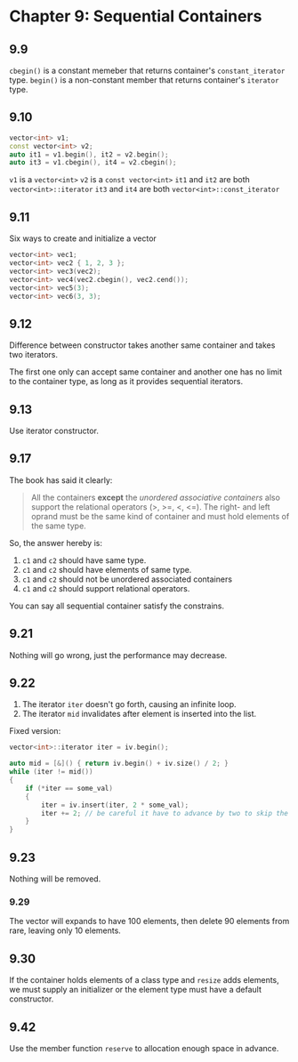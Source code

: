 # Chapter 9: Sequential Containers

## 9.9

`cbegin()` is a constant memeber that returns container's `constant_iterator` type.
`begin()` is a non-constant member that returns container's `iterator` type.

## 9.10

```C++
vector<int> v1;
const vector<int> v2;
auto it1 = v1.begin(), it2 = v2.begin();
auto it3 = v1.cbegin(), it4 = v2.cbegin();
```

`v1` is a `vector<int>`
`v2` is a `const vector<int>`
`it1` and `it2` are both `vector<int>::iterator`
`it3` and `it4` are both `vector<int>::const_iterator`

## 9.11
Six ways to create and initialize a vector

```C++
vector<int> vec1;
vector<int> vec2 { 1, 2, 3 };
vector<int> vec3(vec2);
vector<int> vec4(vec2.cbegin(), vec2.cend());
vector<int> vec5(3);
vector<int> vec6(3, 3);
```

## 9.12

Difference between constructor takes another same container and takes two iterators.

The first one only can accept same container and another one has no limit to the container type, as long as it provides sequential iterators.

## 9.13

Use iterator constructor.

## 9.17

The book has said it clearly:

> All the containers **except** the *unordered associative containers* also support the relational operators (>, >=, <, <=). The right- and left
> oprand must be the same kind of container and must hold elements of the same type.

So, the answer hereby is:

1. `c1` and `c2` should have same type.
2. `c1` and `c2` should have elements of same type.
3. `c1` and `c2` should not be unordered associated containers
4. `c1` and `c2` should support relational operators.

You can say all sequential container satisfy the constrains.

## 9.21

Nothing will go wrong, just the performance may decrease.

## 9.22

1. The iterator `iter` doesn't go forth, causing an infinite loop.
2. The iterator `mid` invalidates after element is inserted into the list.

Fixed version:

```C++
vector<int>::iterator iter = iv.begin();

auto mid = [&]() { return iv.begin() + iv.size() / 2; }
while (iter != mid())
{
    if (*iter == some_val)
    {
        iter = iv.insert(iter, 2 * some_val);
        iter += 2; // be careful it have to advance by two to skip the newly inserted item.
    }
}
```

## 9.23

Nothing will be removed.

### 9.29

The vector will expands to have 100 elements, then delete 90 elements from rare, leaving only 10 elements.

## 9.30

If the container holds elements of a class type and `resize` adds elements, we must supply an initializer or the element
type must have a default constructor.


## 9.42

Use the member function `reserve` to allocation enough space in advance.

